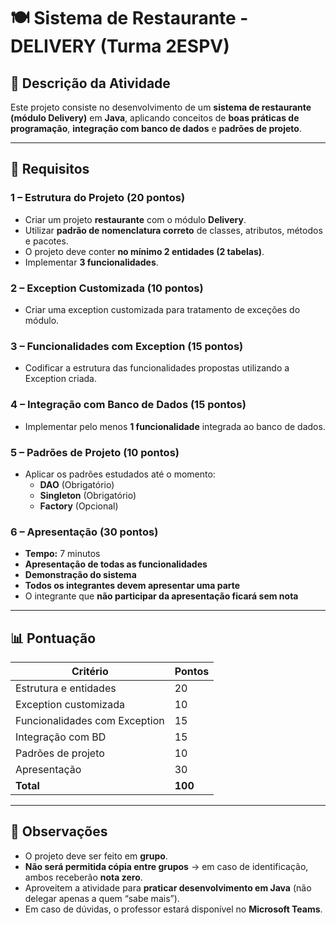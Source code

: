 # 🍽️ Sistema de Restaurante - DELIVERY (Turma 2ESPV)

## 📌 Descrição da Atividade  
Este projeto consiste no desenvolvimento de um **sistema de restaurante (módulo Delivery)** em **Java**, aplicando conceitos de **boas práticas de programação**, **integração com banco de dados** e **padrões de projeto**.  

---

## 🎯 Requisitos  

### 1 – Estrutura do Projeto (**20 pontos**)  
- Criar um projeto **restaurante** com o módulo **Delivery**.  
- Utilizar **padrão de nomenclatura correto** de classes, atributos, métodos e pacotes.  
- O projeto deve conter **no mínimo 2 entidades (2 tabelas)**.  
- Implementar **3 funcionalidades**.  

### 2 – Exception Customizada (**10 pontos**)  
- Criar uma exception customizada para tratamento de exceções do módulo.  

### 3 – Funcionalidades com Exception (**15 pontos**)  
- Codificar a estrutura das funcionalidades propostas utilizando a Exception criada.  

### 4 – Integração com Banco de Dados (**15 pontos**)  
- Implementar pelo menos **1 funcionalidade** integrada ao banco de dados.  

### 5 – Padrões de Projeto (**10 pontos**)  
- Aplicar os padrões estudados até o momento:  
  - **DAO** (Obrigatório)  
  - **Singleton** (Obrigatório)  
  - **Factory** (Opcional)  

### 6 – Apresentação (**30 pontos**)  
- **Tempo:** 7 minutos  
- **Apresentação de todas as funcionalidades**  
- **Demonstração do sistema**  
- **Todos os integrantes devem apresentar uma parte**  
- O integrante que **não participar da apresentação ficará sem nota**  

---

## 📊 Pontuação  

| Critério | Pontos |
|----------|---------|
| Estrutura e entidades | 20 |
| Exception customizada | 10 |
| Funcionalidades com Exception | 15 |
| Integração com BD | 15 |
| Padrões de projeto | 10 |
| Apresentação | 30 |
| **Total** | **100** |

---

## 👥 Observações  
- O projeto deve ser feito em **grupo**.  
- **Não será permitida cópia entre grupos** → em caso de identificação, ambos receberão **nota zero**.  
- Aproveitem a atividade para **praticar desenvolvimento em Java** (não delegar apenas a quem “sabe mais”).  
- Em caso de dúvidas, o professor estará disponível no **Microsoft Teams**.  
